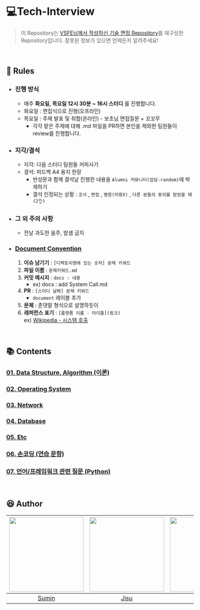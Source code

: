 # 💻Tech-Interview

> 이 Repository는 [VSFE님께서 작성하신 기술 면접 Repository](https://github.com/VSFe/Tech-Interview)를 재구성한 Repository입니다.
> 잘못된 정보가 있으면 언제든지 알려주세요!
     
<br>    
     
## 📢 Rules
- ### 진행 방식
  - 매주 __화요일, 목요일 12시 30분 ~ 16시 스터디__ 를 진행합니다.
  - 화요일 : 면접식으로 진행(오프라인)
  - 목요일 : 주제 발표 및 취합(온라인) - 보초님 면접질문 + 꼬꼬무
    - 각각 맡은 주제에 대해 .md 파일을 PR하면 본인을 제외한 팀원들이 review를 진행합니다. 

- ### 지각/결석
  - 지각: 다음 스터디 팀원들 커피사기
  - 결석: 피드백 A4 용지 한장
      - 반성문과 함께 결석날 진행한 내용을 `Alumni 커뮤니티(잡담-random)`에 박제하기
      - 결석 인정되는 상황 : `조사` , `면접` , `병원(미용X)` , `다른 분들의 동의를 받았을 때(2👌)`
- ### 그 외 주의 사항
  - 전날 과도한 음주, 밤샘 금지
- ### [Document Convention](https://zsmalla.notion.site/CS-Study-56284a3418534180a2b43a41ec450adc?pvs=4)
  1. **이슈 남기기** : `[디렉토리명에 있는 숫자] 문제 키워드`
  2. **파일 이름** : `문제키워드.md`
  3. **커밋 메시지** : `docs : 내용`
       - ex) docs : add System Call.md
  4. **PR** : `[스터디 날짜] 문제 키워드`
       - `document` 레이블 추가
  5. **문체** : 존댓말 형식으로 설명하듯이
  6. **레퍼런스 표기** : `[플랫폼 이름 - 타이틀](링크)` <br>
     ex) [Wikipedia - 시스템 호출](https://ko.wikipedia.org/wiki/시스템_호출)

<br>

## 📚 Contents
### [01. Data Structure, Algorithm (이론)](https://github.com/RecoRecoNi/Tech-Interview/blob/main/01-DATA_STRUCTURE_ALGORITHM/README.md)
### [02. Operating System](https://github.com/RecoRecoNi/Tech-Interview/tree/main/02-OPERATING_SYSTEM/README.md)
### [03. Network](https://github.com/RecoRecoNi/Tech-Interview/tree/main/03-NETWORK/README.md)
### [04. Database](https://github.com/RecoRecoNi/Tech-Interview/blob/main/04-DATABASE/README.md)
### [05. Etc](https://github.com/RecoRecoNi/Tech-Interview/blob/main/05-ETC/README.md)
### [06. 손코딩 (연습 문항)](https://github.com/RecoRecoNi/Tech-Interview/blob/main/06-ALGORITHM/README.md)
### [07. 언어/프레임워크 관련 질문 (Python)](https://github.com/RecoRecoNi/Tech-Interview/blob/main/07-PYTHON/README.md)

<br>
      
## 😆 Author
|<img src="https://avatars.githubusercontent.com/u/70088803?v=4" width="200" height="200">|<img src="https://avatars.githubusercontent.com/u/72483874?v=4" width="200" height="200">|<img src="https://avatars.githubusercontent.com/u/63551948?v=4" width="200" height="200">|
|:-:|:-:|:-:|
|[Sumin](https://github.com/ksumini)|[Jisu](https://github.com/zsmalla)|[Wooyeol](https://github.com/Woo-Yeol)|





